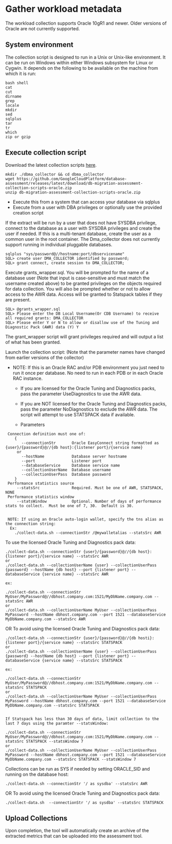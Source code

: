 # Gather workload metadata

The workload collection supports Oracle 10gR1 and newer. Older versions of Oracle are not currently supported.

## System environment

The collection script is designed to run in a Unix or Unix-like environment. It can be run on Windows within either Windows subsystem for Linux or Cygwin.
It depends on the following to be available on the machine from which it is run:

```shell
bash shell
cat
cut
dirname
grep
locale
mkdir
sed
sqlplus
tar
tr
which
zip or gzip
```

## Execute collection script

Download the latest collection scripts [here](https://github.com/GoogleCloudPlatform/database-assessment/releases/latest/download/db-migration-assessment-collection-scripts-oracle.zip).

```shell
mkdir ./dbma_collector && cd dbma_collector
wget https://github.com/GoogleCloudPlatform/database-assessment/releases/latest/download/db-migration-assessment-collection-scripts-oracle.zip
unzip db-migration-assessment-collection-scripts-oracle.zip
```

- Execute this from a system that can access your database via sqlplus
- Execute from a user with DBA privileges or optionally use the provided creation script

If the extract will be run by a user that does not have SYSDBA privilege, connect to the database
as a user with SYSDBA privileges and create the user if needed. If this is a multi-tenant database,
create the user as a common user in the root container. The Dma_collector does not currently support
running in individual pluggable databases.

```shell
sqlplus "sys/password@//hostname:port/dbservicename"
SQL> create user DMA_COLLECTOR identified by password;
SQL> grant connect, create session to DMA_COLLECTOR;
```

Execute grants_wrapper.sql. You will be prompted for the name of a database user
(Note that input is case-sensitive and must match the username created above) to be granted
privileges on the objects required for data collection.
You will also be prompted whether or not to allow access to the AWR data.
Access will be granted to Statspack tables if they are present.

```shell
SQL> @grants_wrapper.sql
SQL> Please enter the DB Local Username(Or CDB Username) to receive all required grants: DMA_COLLECTOR
SQL> Please enter Y or N to allow or disallow use of the Tuning and Diagnostic Pack (AWR) data (Y) Y
```

The grant_wrapper script will grant privileges required and will output a list of what has been granted.

Launch the collection script: (Note that the parameter names have changed from earlier versions of the collector)

- NOTE: If this is an Oracle RAC and/or PDB environment you just need to run it once per database. No need to run in each PDB or in each Oracle RAC instance.
  - If you are licensed for the Oracle Tuning and Diagnostics packs, pass the parameter UseDiagnostics to use the AWR data.
  - If you are NOT licensed for the Oracle Tuning and Diagnostics packs, pass the parameter NoDiagnostics to exclude the AWR data. The script will attempt to use STATSPACK data if available.

  - Parameters
```
 Connection definition must one of:
    {
       --connectionStr       Oracle EasyConnect string formatted as {user}/{password}@//{db host}:{listener port}/{service name} 
     or
       --hostName            Database server hostname
       --port                Listener port
       --databaseService     Database service name
       --collectionUserName  Database username 
       --collectionUserPass  Database password
    }
 Performance statistics source
     --statsSrc              Required. Must be one of AWR, STATSPACK, NONE
 Performance statistics window
     --statsWindow           Optional. Number of days of performance stats to collect.  Must be one of 7, 30.  Default is 30.


 NOTE: If using an Oracle auto-login wallet, specify the tns alias as the connection string:
  Ex:
    ./collect-data.sh --connectionStr /@mywalletalias --statsSrc AWR
```


To use the licensed Oracle Tuning and Diagnostics pack data:

```shell
./collect-data.sh --connectionStr {user}/{password}@//{db host}:{listener port}/{service name} --statsSrc AWR
or
./collect-data.sh --collectionUserName {user} --collectionUserPass {password} --hostName {db host} --port {listener port} --databaseService {service name} --statsSrc AWR

ex:
  
./collect-data.sh --connectionStr MyUser/MyPassword@//dbhost.company.com:1521/MyDbName.company.com --statsSrc AWR
or
./collect-data.sh --collectionUserName MyUser --collectionUserPass MyPassword --hostName dbhost.company.com --port 1521 --databaseService MyDbName.company.com --statsSrc AWR
```

OR
To avoid using the licensed Oracle Tuning and Diagnostics pack data:

```shell
./collect-data.sh --connectionStr {user}/{password}@//{db hosti}:{listener port}/{service name} --statsSrc STATSPACK
or
./collect-data.sh --collectionUserName {user} --collectionUserPass {password} --hostName {db host} --port {listener port} --databaseService {service name} --statsSrc STATSPACK

ex:
  
./collect-data.sh --connectionStr MyUser/MyPassword@//dbhost.company.com:1521/MyDbName.company.com --statsSrc STATSPACK
or
./collect-data.sh --collectionUserName MyUser --collectionUserPass MyPassword --hostName dbhost.company.com --port 1521 --databaseService MyDbName.company.com --statsSrc STATSPACK


If Statspack has less than 30 days of data, limit collection to the last 7 days using the paramter --statsWindow:

./collect-data.sh --connectionStr MyUser/MyPassword@//dbhost.company.com:1521/MyDbName.company.com --statsSrc STATSPACK --statsWindow 7
or
./collect-data.sh --collectionUserName MyUser --collectionUserPass MyPassword --hostName dbhost.company.com --port 1521 --databaseService MyDbName.company.com --statsSrc STATSPACK --statsWindow 7
```

Collections can be run as SYS if needed by setting ORACLE_SID and running on the database host:

```shell
./collect-data.sh --connectionStr '/ as sysdba' --statsSrc AWR 
```

OR
To avoid using the licensed Oracle Tuning and Diagnostics pack data:

```shell
./collect-data.sh  --connectionStr '/ as sysdba' --statsSrc STATSPACK
```

## Upload Collections

Upon completion, the tool will automatically create an archive of the extracted metrics that can be uploaded into the assessment tool.
